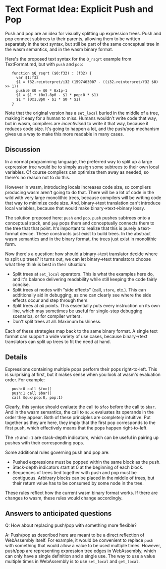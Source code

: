 # Text Format Idea: Explicit Push and Pop

Push and pop are an idea for visually splitting up expression trees. Push
and pop connect subtrees to their parents, allowing them to be written
separately in the text syntax, but still be part of the same conceptual tree
in the wasm semantics, and in the wasm binary format.

Here's the proposed text syntax for the `Q_rsqrt` example from TextFormat.md,
but with `push` and `pop`:

```
   function $Q_rsqrt ($0:f32) : (f32) {
     var $1:f32
     $1 = f32.reinterpret/i32 (1597463007 - ((i32.reinterpret/f32 $0) >> 1))
     push:0 $0 = $0 * 0x1p-1
     $1 = $1 * (0x1.8p0 - $1 * pop:0 * $1)
     $1 * (0x1.8p0 - $1 * $0 * $1)
   }
```

Note that the original version has a `set_local` buried in the middle of a
tree, making it easy for a human to miss. Humans wouldn't write code that
way, but in wasm, compilers are *incentivised* to write it that way, because
it reduces code size. It's going to happen a lot, and the push/pop mechanism
gives us a way to make this more readable in many cases.


## Discussion

In a normal programming language, the preferred way to split up a large
expression tree would be to simply assign some subtrees to their own local
variables. Of course compilers can optimize them away as needed, so there's
no reason not to do this.

However in wasm, introducing locals increases code size, so
compilers producing wasm aren't going to do that. There will be a lot of code
in the wild with very large monolithic trees, because compilers will be writing
code that way to minimize code size. And, binary->text translation can't
introduce local variables, because that would make binary->text->binary lossy.

The solution proposed here: `push` and `pop`. `push` pushes subtrees onto a
conceptual stack, and `pop` pops them and conceptually connects them to the
tree that that point. It's important to realize that this is purely a
text-format device. These constructs just exist to build trees. In the abstract
wasm semantics and in the binary format, the trees just exist in monolithic
form.

Now there's a question: how should a binary->text translator decide where to
split up trees? It turns out, we can let binary->text translators choose what
they think is best in their situation:

 - Split trees at `set_local` operators. This is what the examples here do,
   and it's balance delivering readability while still keeping the code
   fairly concise.
 - Split trees at nodes with "side effects" (call, `store`, etc.). This can
   additionally aid in debugging, as one can clearly see where the side effects
   occur and step through them.
 - Split trees at *all* points. This essentially puts every instruction on its
   own line, which may sometimes be useful for single-step debugging scenarios,
   or for compiler writers.
 - Don't split trees at all. Maximum bushiness.

Each of these strategies map back to the same binary format. A single text
format can support a wide variety of use cases, because binary->text
translators can split up trees to fit the need at hand.


## Details

Expressions containing multiple pops perform their pops right-to-left. This is
surprising at first, but it makes sense when you look at wasm's evaluation order.
For example:

```
   push:0 call $foo()
   push:1 call $bar()
   call $qux(pop:0, pop:1)
```

Clearly, this syntax should evaluate the call to `$foo` before the call to
`$bar`. And in the wasm semantics, the call to `$qux` evaluates its operands in
the order they appear. Both of these principles are completely intuitive. Put
together as they are here, they imply that the first pop corresponds to the
first push, which effectively means that the pops happen right-to-left.

The `:0` and `:1` are stack-depth indicators, which can be useful in pairing
up pushes with their corresponding pops.

Some additional rules governing push and pop are:

 - Pushed expressions must be popped within the same block as the push.
 - Stack-depth indicators start at 0 at the beginning of each block.
 - Sequences of trees tied together with push and pop must be contiguous.
   Arbitrary blocks can be placed in the middle of trees, but their return value
   has to be consumed by some node in the tree.

These rules reflect how the current wasm binary format works. If there are
changes to wasm, these rules would change accordingly.


## Answers to anticipated questions

Q: How about replacing push/pop with something more flexible?

A: Push/pop as described here are meant to be a direct reflection of WebAssembly
   itself. For example, it would be convenient to replace `push` with
   something that would allow a value to be used multiple times. However,
   push/pop are representing expression tree edges in WebAssembly, which
   can only have a single definition and a single use. The way to use a value
   multiple times in WebAssembly is to use `set_local` and `get_local`.


